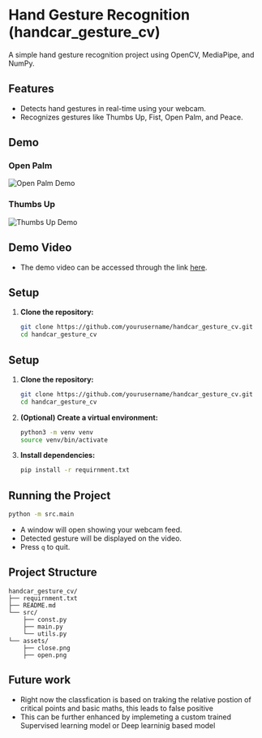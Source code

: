 # Hand Gesture Recognition (handcar_gesture_cv)

A simple hand gesture recognition project using OpenCV, MediaPipe, and NumPy.

## Features

- Detects hand gestures in real-time using your webcam.
- Recognizes gestures like Thumbs Up, Fist, Open Palm, and Peace.

## Demo

### Open Palm
![Open Palm Demo](assets/open.png)

### Thumbs Up
![Thumbs Up Demo](assets/close.png)

## Demo Video  

- The demo video can be accessed through the link [here](https://drive.google.com/file/d/1hhhnOSMpXxIV75jculkRmvDPz6Qc59wO/view?usp=sharing).

## Setup

1. **Clone the repository:**
   ```sh
   git clone https://github.com/yourusername/handcar_gesture_cv.git
   cd handcar_gesture_cv
   
## Setup

1. **Clone the repository:**
   ```sh
   git clone https://github.com/yourusername/handcar_gesture_cv.git
   cd handcar_gesture_cv
   ```

2. **(Optional) Create a virtual environment:**
   ```sh
   python3 -m venv venv
   source venv/bin/activate
   ```

3. **Install dependencies:**
   ```sh
   pip install -r requirnment.txt
   ```

## Running the Project

```sh
python -m src.main
```

- A window will open showing your webcam feed.
- Detected gesture will be displayed on the video.
- Press `q` to quit.

## Project Structure

```
handcar_gesture_cv/
├── requirnment.txt
├── README.md
└── src/
    ├── const.py
    ├── main.py
    └── utils.py
└── assets/
    ├── close.png
    ├── open.png
```



## Future work

- Right now the classfication is based on traking the relative postion of critical points and basic maths, this leads to false positive
- This can be further enhanced by implemeting a custom trained Supervised learning model or Deep learninig based model